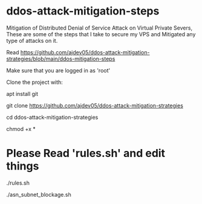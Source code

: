 # ddos-attack-mitigation-steps
Mitigation of Distributed Denial of Service Attack on Virtual Private Severs, These are some of the steps that I take to secure my VPS and Mitigated any type of attacks on it.

Read https://github.com/ajdev05/ddos-attack-mitigation-strategies/blob/main/ddos-mitigation-steps

Make sure that you are logged in as 'root' 

Clone the project with:

apt install git

git clone https://github.com/ajdev05/ddos-attack-mitigation-strategies

cd ddos-attack-mitigation-strategies

chmod +x *

# Please Read 'rules.sh' and edit things

./rules.sh

./asn_subnet_blockage.sh
